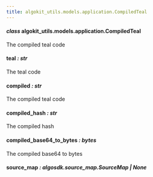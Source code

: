 ```yaml
---
title: algokit_utils.models.application.CompiledTeal
---
```

#### *class* algokit_utils.models.application.CompiledTeal

The compiled teal code

#### teal *: str*

The teal code

#### compiled *: str*

The compiled teal code

#### compiled_hash *: str*

The compiled hash

#### compiled_base64_to_bytes *: bytes*

The compiled base64 to bytes

#### source_map *: algosdk.source_map.SourceMap | None*